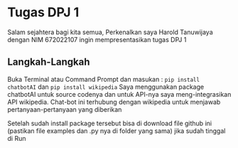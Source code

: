 # Tugas DPJ 1
Salam sejahtera bagi kita semua, Perkenalkan saya Harold Tanuwijaya dengan NIM 672022107 ingin mempresentasikan tugas DPJ 1

## Langkah-Langkah
Buka Terminal atau Command Prompt dan masukan :
`pip install chatbotAI` dan `pip install wikipedia`
Saya menggunakan package chatbotAI untuk source codenya dan untuk API-nya saya meng-integrasikan API wikipedia. 
Chat-bot ini terhubung dengan wikipedia untuk menjawab pertanyaan-pertanyaan yang diberikan

Setelah sudah install package tersebut bisa di download file github ini 
(pastikan file examples dan .py nya di folder yang sama)
jika sudah tinggal di Run

